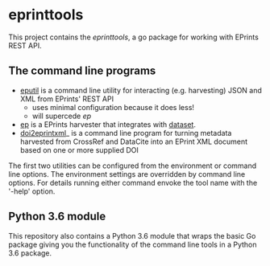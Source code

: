 
# eprinttools

This project contains the _eprinttools_, a go package for working with EPrints 
REST API. 

## The command line programs

+ [eputil](docs/eputil.html) is a command line utility for interacting (e.g. harvesting) JSON and XML from EPrints' REST API
    + uses minimal configuration because it does less!
    + will supercede _ep_
+ [ep](docs/ep.html) is a EPrints harvester that integrates with [dataset](https://github.com/caltechlibrary/dataset).
+ [doi2eprintxml](docs/doi2eprintxml)_ is a command line program for turning metadata harvested from CrossRef and DataCite into an EPrint XML document based on one or more supplied DOI

The first two utilities can be configured from the environment or 
command line options. The environment settings are overridden by command 
line options. For details running either command envoke the
tool name with the '-help' option. 

## Python 3.6 module

This repository also contains a Python 3.6 module that wraps the 
basic Go package giving you the functionality of the command line tools 
in a Python 3.6 package.


